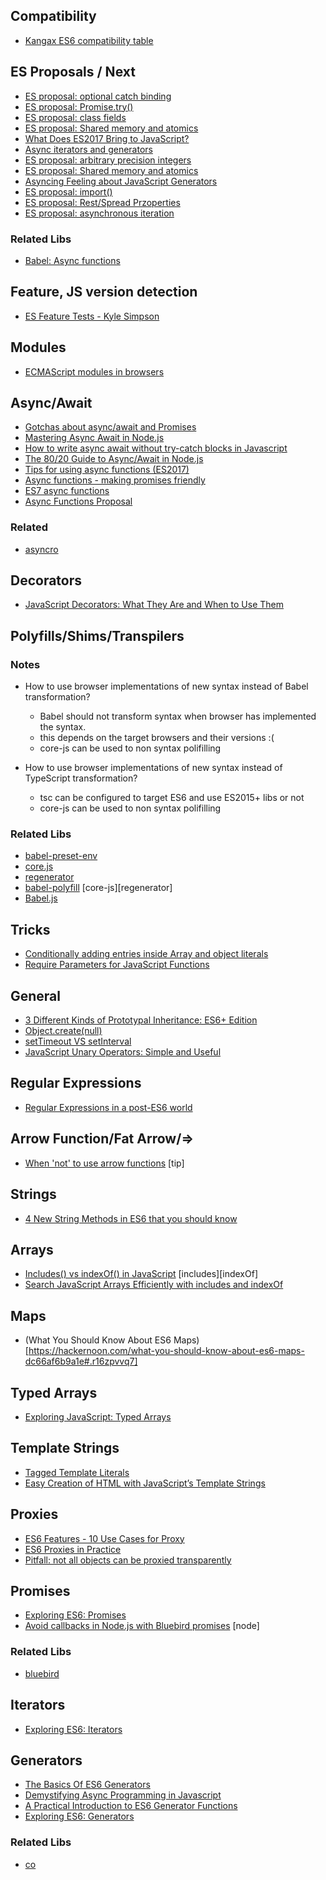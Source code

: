 ## Compatibility
- [Kangax ES6 compatibility table](http://kangax.github.io/compat-table/es6/)


## ES Proposals / Next
- [ES proposal: optional catch binding](http://2ality.com/2017/08/optional-catch-binding.html)
- [ES proposal: Promise.try()](http://2ality.com/2017/08/promise-try.html)
- [ES proposal: class fields](http://2ality.com/2017/07/class-fields.html?utm_source=feedburner&utm_medium=feed&utm_campaign=Feed%3A+2ality+%282ality+–+JavaScript+and+more%29)
- [ES proposal: Shared memory and atomics](http://2ality.com/2017/01/shared-array-buffer.html)
- [What Does ES2017 Bring to JavaScript?](https://appendto.com/2017/04/what-does-es2017-bring-to-javascript/)
- [Async iterators and generators](https://jakearchibald.com/2017/async-iterators-and-generators/)
- [ES proposal: arbitrary precision integers](http://2ality.com/2017/03/es-integer.html)
- [ES proposal: Shared memory and atomics](http://www.2ality.com/2017/01/shared-array-buffer.html)
- [Asyncing Feeling about JavaScript Generators](https://www.bignerdranch.com/blog/asyncing-feeling-about-javascript-generators/)
- [ES proposal: import()](http://www.2ality.com/2017/01/import-operator.html)
- [ES proposal: Rest/Spread Przoperties](http://www.2ality.com/2016/10/rest-spread-properties.html)
- [ES proposal: asynchronous iteration](http://www.2ality.com/2016/10/asynchronous-iteration.html)

### Related Libs
- [Babel: Async functions](https://babeljs.io/docs/plugins/syntax-async-functions/)


## Feature, JS version detection
- [ES Feature Tests - Kyle Simpson](https://github.com/getify/es-feature-tests)


## Modules
- [ECMAScript modules in browsers](https://jakearchibald.com/2017/es-modules-in-browsers/)


## Async/Await
- [Gotchas about async/await and Promises](https://dev.to/maxart2501/gotchas-about-asyncawait-and-promises-9di)
- [Mastering Async Await in Node.js](https://blog.risingstack.com/mastering-async-await-in-nodejs/)
- [How to write async await without try-catch blocks in Javascript](http://blog.grossman.io/how-to-write-async-await-without-try-catch-blocks-in-javascript/)
- [The 80/20 Guide to Async/Await in Node.js](http://thecodebarbarian.com/80-20-guide-to-async-await-in-node.js.html)
- [Tips for using async functions (ES2017)](http://www.2ality.com/2016/10/async-function-tips.html)
- [Async functions - making promises friendly](https://developers.google.com/web/fundamentals/getting-started/primers/async-functions)
- [ES7 async functions](https://jakearchibald.com/2014/es7-async-functions/)
- [Async Functions Proposal](https://tc39.github.io/ecmascript-asyncawait/)

### Related
- [asyncro](https://github.com/developit/asyncro)


## Decorators
- [JavaScript Decorators: What They Are and When to Use Them](https://www.sitepoint.com/javascript-decorators-what-they-are/)


## Polyfills/Shims/Transpilers

### Notes
- How to use browser implementations of new syntax instead of Babel transformation?
  - Babel should not transform syntax when browser has implemented the syntax.
  - this depends on the target browsers and their versions :(
  - core-js can be used to non syntax polifilling

- How to use browser implementations of new syntax instead of TypeScript transformation?
  - tsc can be configured to target ES6 and use ES2015+ libs or not
  - core-js can be used to non syntax polifilling

### Related Libs

- [babel-preset-env](https://github.com/babel/babel-preset-env)
- [core.js](https://github.com/zloirock/core-js)
- [regenerator](https://github.com/facebook/regenerator)
- [babel-polyfill](http://babeljs.io/docs/usage/polyfill/) [core-js][regenerator]
- [Babel.js](https://babeljs.io)


## Tricks
- [Conditionally adding entries inside Array and object literals](http://2ality.com/2017/04/conditional-literal-entries.html)
- [Require Parameters for JavaScript Functions](https://davidwalsh.name/javascript-function-parameters)


## General
- [3 Different Kinds of Prototypal Inheritance: ES6+ Edition](https://medium.com/javascript-scene/3-different-kinds-of-prototypal-inheritance-es6-edition-32d777fa16c9)
- [Object.create(null)](https://davidwalsh.name/object-create-null)
- [setTimeout VS setInterval](https://develoger.com/settimeout-vs-setinterval-cff85142555b#.kia6u6hik)
- [JavaScript Unary Operators: Simple and Useful](https://scotch.io/tutorials/javascript-unary-operators-simple-and-useful)


## Regular Expressions
- [Regular Expressions in a post-ES6 world](https://ponyfoo.com/articles/regular-expressions-post-es6)


## Arrow Function/Fat Arrow/=>
- [When 'not' to use arrow functions](https://rainsoft.io/when-not-to-use-arrow-functions-in-javascript/) [tip]


## Strings
- [4 New String Methods in ES6 that you should know](http://wesbos.com/new-es6-string-methods/)


## Arrays
- [Includes() vs indexOf() in JavaScript](https://dev.to/adroitcoder/includes-vs-indexof-in-javascript) [includes][indexOf]
- [Search JavaScript Arrays Efficiently with includes and indexOf](http://thenewcode.com/1152/Search-JavaScript-Arrays-Efficiently-with-includes-and-indexOf)


## Maps
- (What You Should Know About ES6 Maps)[https://hackernoon.com/what-you-should-know-about-es6-maps-dc66af6b9a1e#.r16zpvvq7]


## Typed Arrays
- [Exploring JavaScript: Typed Arrays](https://codingbox.io/exploring-javascript-typed-arrays-c8fd4f8bd24f#.cotf6ljbp)


## Template Strings
- [Tagged Template Literals](http://wesbos.com/tagged-template-literals/)
- [Easy Creation of HTML with JavaScript’s Template Strings](http://wesbos.com/template-strings-html/)


## Proxies
- [ES6 Features - 10 Use Cases for Proxy](http://dealwithjs.io/es6-features-10-use-cases-for-proxy/)
- [ES6 Proxies in Practice](http://www.zsoltnagy.eu/es6-proxies-in-practice/)
- [Pitfall: not all objects can be proxied transparently](http://www.2ality.com/2016/11/proxying-builtins.html)

## Promises
- [Exploring ES6: Promises](http://exploringjs.com/es6/ch_promises.html)
- [Avoid callbacks in Node.js with Bluebird promises](http://www.applandeo.com/en/avoid-callbacks-nodejs-bluebird-promises/) [node]

### Related Libs
- [bluebird](http://bluebirdjs.com/docs/getting-started.html)


## Iterators
- [Exploring ES6: Iterators](http://exploringjs.com/es6/ch_iteration.html)


## Generators
- [The Basics Of ES6 Generators](https://davidwalsh.name/es6-generators)
- [Demystifying Async Programming in Javascript](https://blog.usebutton.com/demystifying-async-programming-in-javascript-47e417566f61#.q3sxfsxsk)
- [A Practical Introduction to ES6 Generator Functions](http://thejsguy.com/2016/10/15/a-practical-introduction-to-es6-generator-functions.html)
- [Exploring ES6: Generators](http://exploringjs.com/es6/ch_generators.html)

### Related Libs
- [co](https://github.com/tj/co)

